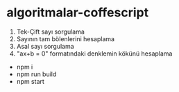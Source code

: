 # algoritmalar-coffescript

1. Tek-Çift sayı sorgulama
2. Sayının tam bölenlerini hesaplama
3. Asal sayı sorgulama
4. "ax+b = 0" formatındaki denklemin kökünü hesaplama

- npm i
- npm run build
- npm start